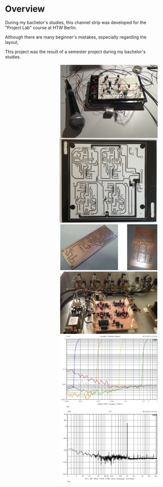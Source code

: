 
# Overview

During my bachelor's studies, this channel strip was developed for the "Project Lab" course at HTW Berlin.

Although there are many beginner's mistakes, especially regarding the layout, 


This project was the result of a semester project during my bachelor's studies. 



<img src="https://github.com/BorisJung/channelStrip/blob/master/pics/breadboard.jpg?raw=true" align="right" width="325"/>



<img src="https://github.com/BorisJung/channelStrip/blob/master/pics/mask.jpg?raw=true" align="right" width="325"/>



<img src="https://github.com/BorisJung/channelStrip/blob/master/pics/pcbs.jpg?raw=true" align="right" width="325"/>



<img src="https://github.com/BorisJung/channelStrip/blob/master/pics/mounted_pcbs.jpg?raw=true" align="right" width="325"/>



<img src="https://github.com/BorisJung/channelStrip/blob/master/pics/thd.jpg?raw=true" align="right" width="325"/>



<img src="https://github.com/BorisJung/channelStrip/blob/master/pics/fft.jpg?raw=true" align="right" width="325"/>







